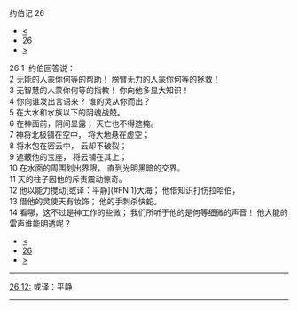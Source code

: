 ﻿





 约伯记 26




* [<](bible/JOB25.md)
* [26](bible/JOB.md)
* [>](bible/JOB27.md)



 
26 
1  约伯回答说：  
2 无能的人蒙你何等的帮助！ 膀臂无力的人蒙你何等的拯救！  
3 无智慧的人蒙你何等的指教！ 你向他多显大知识！  
4 你向谁发出言语来？ 谁的灵从你而出？  
5 在大水和水族以下的阴魂战兢。  
6 在神面前，阴间显露； 灭亡也不得遮掩。  
7 神将北极铺在空中， 将大地悬在虚空；  
8 将水包在密云中， 云却不破裂；  
9 遮蔽他的宝座， 将云铺在其上；  
10 在水面的周围划出界限， 直到光明黑暗的交界。  
11 天的柱子因他的斥责震动惊奇。  
12 他以能力搅动[或译：平静](#FN
1)大海； 他借知识打伤拉哈伯，  
13 借他的灵使天有妆饰； 他的手刺杀快蛇。  
14 看哪，这不过是神工作的些微； 我们所听于他的是何等细微的声音！ 他大能的雷声谁能明透呢？ 
* [<](bible/JOB25.md)
* [26](bible/JOB.md)
* [>](bible/JOB27.md)





---


[26:12:](#V12)
或译：平静




---









